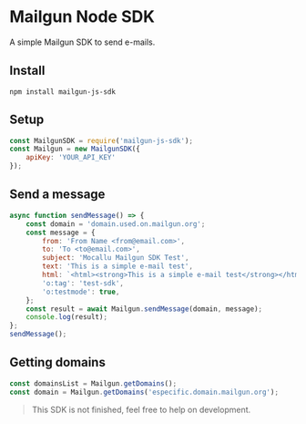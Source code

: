 # Mailgun Node SDK
A simple Mailgun SDK to send e-mails.

## Install
```shell
npm install mailgun-js-sdk
```

## Setup
```javascript
const MailgunSDK = require('mailgun-js-sdk');
const Mailgun = new MailgunSDK({
    apiKey: 'YOUR_API_KEY'
});
```

## Send a message
```javascript
async function sendMessage() => {
    const domain = 'domain.used.on.mailgun.org';
    const message = {
        from: 'From Name <from@email.com>',
        to: 'To <to@email.com>',
        subject: 'Mocallu Mailgun SDK Test',
        text: 'This is a simple e-mail test',
        html: `<html><strong>This is a simple e-mail test</strong></html>`,
        'o:tag': 'test-sdk',
        'o:testmode': true,
    };
    const result = await Mailgun.sendMessage(domain, message);
    console.log(result);
};
sendMessage();
```

## Getting domains
```javascript
const domainsList = Mailgun.getDomains();
const domain = Mailgun.getDomains('especific.domain.mailgun.org');
```

> This SDK is not finished, feel free to help on development.